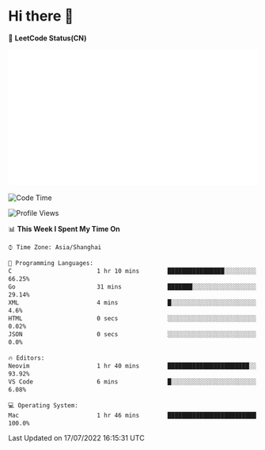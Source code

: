 # Hi there 👋

📝 **LeetCode Status(CN)**

![wsmbsbbz's LeetCode status](https://github.com/wsmbsbbz/wsmbsbbz/blob/main/status.svg)

<!--
**wsmbsbbz/wsmbsbbz** is a ✨ _special_ ✨ repository because its `README.md` (this file) appears on your GitHub profile.

Here are some ideas to get you started:

- 🔭 I’m currently working on ...
- 🌱 I’m currently learning ...
- 👯 I’m looking to collaborate on ...
- 🤔 I’m looking for help with ...
- 💬 Ask me about ...
- 📫 How to reach me: ...
- 😄 Pronouns: ...
- ⚡ Fun fact: ...
-->
<!--START_SECTION:waka-->
![Code Time](http://img.shields.io/badge/Code%20Time-0%20secs-blue)

![Profile Views](http://img.shields.io/badge/Profile%20Views-2-blue)

📊 **This Week I Spent My Time On** 

```text
⌚︎ Time Zone: Asia/Shanghai

💬 Programming Languages: 
C                        1 hr 10 mins        ████████████████░░░░░░░░░   66.25% 
Go                       31 mins             ███████░░░░░░░░░░░░░░░░░░   29.14% 
XML                      4 mins              █░░░░░░░░░░░░░░░░░░░░░░░░   4.6% 
HTML                     0 secs              ░░░░░░░░░░░░░░░░░░░░░░░░░   0.02% 
JSON                     0 secs              ░░░░░░░░░░░░░░░░░░░░░░░░░   0.0%

🔥 Editors: 
Neovim                   1 hr 40 mins        ███████████████████████░░   93.92% 
VS Code                  6 mins              █░░░░░░░░░░░░░░░░░░░░░░░░   6.08%

💻 Operating System: 
Mac                      1 hr 46 mins        █████████████████████████   100.0%

```


 Last Updated on 17/07/2022 16:15:31 UTC
<!--END_SECTION:waka-->
